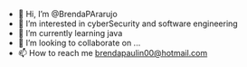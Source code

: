 - 👋 Hi, I’m @BrendaPArarujo
- 👀 I’m interested in cyberSecurity and software engineering
- 🌱 I’m currently learning java
- 💞️ I’m looking to collaborate on ...
- 📫 How to reach me brendapaulin00@hotmail.com

<!---
BrendaPArarujo/BrendaPArarujo is a ✨ special ✨ repository because its `README.md` (this file) appears on your GitHub profile.
You can click the Preview link to take a look at your changes.
--->
